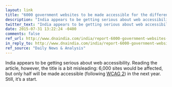 ```yaml
---
layout: link
title: "6000 government websites to be made accessible for the differently-abled"
description: "India appears to be getting serious about web accessibility."
twitter_text: "India appears to be getting serious about web accessibility."
date: 2015-07-31 13:22:24 -0400
comments: false
ref_url: http://www.dnaindia.com/india/report-6000-government-websites-to-be-made-accessible-for-the-differently-abled-2108182
in_reply_to: http://www.dnaindia.com/india/report-6000-government-websites-to-be-made-accessible-for-the-differently-abled-2108182
ref_source: "Daily News & Analysis"
---
```


India appears to be getting serious about web accessibility. Reading the article, however, the title is a bit misleading: 6,000 sites would be affected, but only half will be made accessible (following [WCAG 2](http://www.w3.org/TR/WCAG20/)) in the next year. Still, it’s a start.